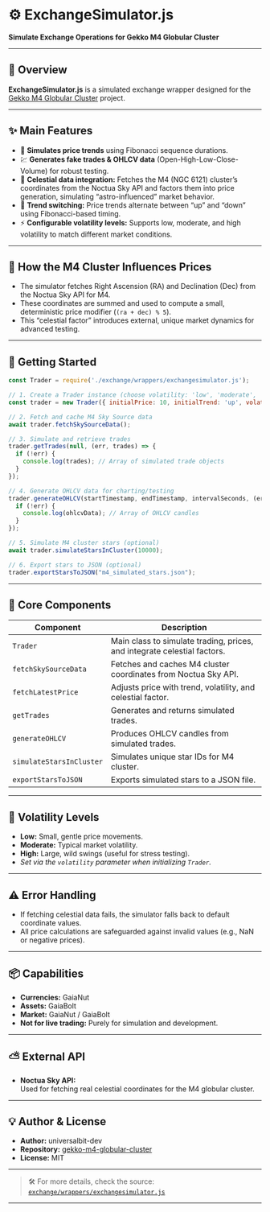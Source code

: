 # ⚙️ ExchangeSimulator.js

**Simulate Exchange Operations for Gekko M4 Globular Cluster**

---

## 📝 Overview

**ExchangeSimulator.js** is a simulated exchange wrapper designed for the [Gekko M4 Globular Cluster](https://github.com/universalbit-dev/gekko-m4-globular-cluster) project. 

---

## ✨ Main Features

- 🔮 **Simulates price trends** using Fibonacci sequence durations.
- 💹 **Generates fake trades & OHLCV data** (Open-High-Low-Close-Volume) for robust testing.
- 🌌 **Celestial data integration:** Fetches the M4 (NGC 6121) cluster’s coordinates from the Noctua Sky API and factors them into price generation, simulating “astro-influenced” market behavior.
- 🔄 **Trend switching:** Price trends alternate between “up” and “down” using Fibonacci-based timing.
- ⚡ **Configurable volatility levels:** Supports low, moderate, and high volatility to match different market conditions.

---

## 🌠 How the M4 Cluster Influences Prices

- The simulator fetches Right Ascension (RA) and Declination (Dec) from the Noctua Sky API for M4.
- These coordinates are summed and used to compute a small, deterministic price modifier (`(ra + dec) % 5`).
- This “celestial factor” introduces external, unique market dynamics for advanced testing.

---

## 🚀 Getting Started

```js
const Trader = require('./exchange/wrappers/exchangesimulator.js');

// 1. Create a Trader instance (choose volatility: 'low', 'moderate', 'high')
const trader = new Trader({ initialPrice: 10, initialTrend: 'up', volatility: 'moderate' });

// 2. Fetch and cache M4 Sky Source data
await trader.fetchSkySourceData();

// 3. Simulate and retrieve trades
trader.getTrades(null, (err, trades) => {
  if (!err) {
    console.log(trades); // Array of simulated trade objects
  }
});

// 4. Generate OHLCV data for charting/testing
trader.generateOHLCV(startTimestamp, endTimestamp, intervalSeconds, (err, ohlcvData) => {
  if (!err) {
    console.log(ohlcvData); // Array of OHLCV candles
  }
});

// 5. Simulate M4 cluster stars (optional)
await trader.simulateStarsInCluster(10000);

// 6. Export stars to JSON (optional)
trader.exportStarsToJSON("m4_simulated_stars.json");
```

---

## 🧩 Core Components

| Component              | Description                                                              |
|------------------------|--------------------------------------------------------------------------|
| `Trader`               | Main class to simulate trading, prices, and integrate celestial factors. |
| `fetchSkySourceData`   | Fetches and caches M4 cluster coordinates from Noctua Sky API.           |
| `fetchLatestPrice`     | Adjusts price with trend, volatility, and celestial factor.              |
| `getTrades`            | Generates and returns simulated trades.                                  |
| `generateOHLCV`        | Produces OHLCV candles from simulated trades.                            |
| `simulateStarsInCluster` | Simulates unique star IDs for M4 cluster.                              |
| `exportStarsToJSON`    | Exports simulated stars to a JSON file.                                  |

---

## 🔁 Volatility Levels

- **Low:** Small, gentle price movements.
- **Moderate:** Typical market volatility.
- **High:** Large, wild swings (useful for stress testing).
- *Set via the `volatility` parameter when initializing `Trader`.*

---

## ⚠️ Error Handling

- If fetching celestial data fails, the simulator falls back to default coordinate values.
- All price calculations are safeguarded against invalid values (e.g., NaN or negative prices).

---

## 📦 Capabilities

- **Currencies:** GaiaNut
- **Assets:** GaiaBolt
- **Market:** GaiaNut / GaiaBolt
- **Not for live trading:** Purely for simulation and development.

---

## ⛅ External API

- **Noctua Sky API:**  
  Used for fetching real celestial coordinates for the M4 globular cluster.

---

## 💡 Author & License

- **Author:** universalbit-dev
- **Repository:** [gekko-m4-globular-cluster](https://github.com/universalbit-dev/gekko-m4-globular-cluster)
- **License:** MIT

---

> 🛠️ For more details, check the source:  
> [`exchange/wrappers/exchangesimulator.js`](https://github.com/universalbit-dev/gekko-m4-globular-cluster/blob/master/exchange/wrappers/exchangesimulator.js)

---
